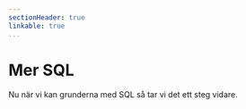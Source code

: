 ```yaml
---
sectionHeader: true
linkable: true
...
```

Mer SQL
=======================

Nu när vi kan grunderna med SQL så tar vi det ett steg vidare.
